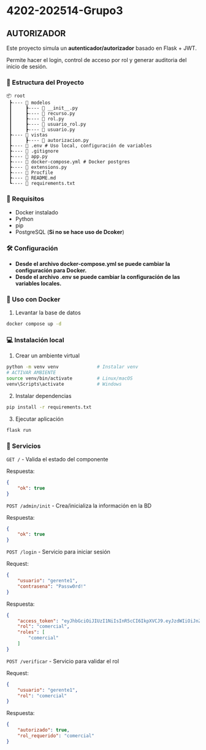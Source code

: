 # 4202-202514-Grupo3

## AUTORIZADOR

Este proyecto simula un **autenticador/autorizador** basado en Flask + JWT.

Permite hacer el login, control de acceso por rol y generar auditoria del inicio de sesión.

###  📁 Estructura del Proyecto

```
📦 root
 ┣---- 📂 modelos
 ┃     ┣---- 📜 __init__.py 
 ┃     ┣---- 📜 recurso.py 
 ┃     ┣---- 📜 rol.py 
 ┃     ┣---- 📜 usuario_rol.py 
 ┃     ┣---- 📜 usuario.py 
 ┣---- 📂 vistas
 ┃     ┣---- 📜 autorizacion.py 
 ┣---- 📜 .env # Uso local, configuración de variables
 ┣---- 📜 .gitignore
 ┣---- 📜 app.py
 ┣---- 📜 docker-compose.yml # Docker postgres
 ┣---- 📜 extensions.py
 ┣---- 📜 Procfile
 ┣---- 📜 README.md
 ┗---- 📜 requirements.txt

```
###  📌 Requisitos

* Docker instalado
* Python
* pip 
* PostgreSQL (**Si no se hace uso de Dcoker**)

###  🛠️ Configuración

* **Desde el archivo docker-compose.yml se puede cambiar la configuración para Docker.**
* **Desde el archivo .env se puede cambiar la configuración de las variables locales.**

### 🐳 Uso con Docker

1. Levantar la base de datos
```bash
docker compose up -d
```

### 💻 Instalación local

1. Crear un ambiente virtual 
```bash
python -m venv venv              # Instalar venv
# ACTIVAR AMBIENTE
source venv/bin/activate         # Linux/macOS
venv\Scripts\activate            # Windows
```

2. Instalar dependencias

```bash
pip install -r requirements.txt
```

3. Ejecutar aplicación
```bash
flask run
```
### 🚀 Servicios

`GET /` - Valida el estado del componente

Respuesta:
```json
{
    "ok": true 
}
```

`POST /admin/init` - Crea/inicializa la información en la BD

Respuesta:
```json
{
    "ok": true 
}
```

`POST /login` - Servicio para iniciar sesión

Request:
```json
{
    "usuario": "gerente1",
    "contrasena": "Passw0rd!"
}
```

Respuesta:
```json
{
    "access_token": "eyJhbGciOiJIUzI1NiIsInR5cCI6IkpXVCJ9.eyJzdWIiOiJnZXJlbnRlMSIsInJvbCI6ImNvbWVyY2lhbCIsImlhdCI6MTc1ODU5ODkxOSwiZXhwIjoxNzU4NjAwNzE5fQ.Nx7qx22CFt5SGQ6q1SLylCBnFU4mNDQ_-5JySJuEuWk",
    "rol": "comercial",
    "roles": [
        "comercial"
    ]
}
```

`POST /verificar` - Servicio para validar el rol

Request:
```json
{
    "usuario": "gerente1",
    "rol": "comercial"
}
```

Respuesta:
```json
{
    "autorizado": true,
    "rol_requerido": "comercial"
}
```